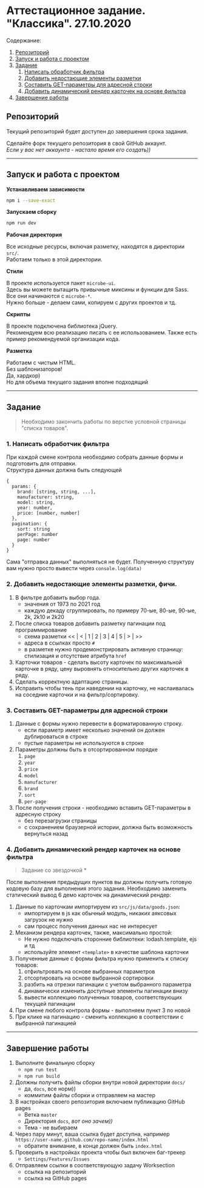 # Аттестационное задание. "Классика". 27.10.2020

Содержание:

1. [Репозиторий](#репозиторий)
1. [Запуск и работа с проектом](#запуск-и-работа-с-проектом)
1. [Задание](#задание)
    1. [Написать обработчик фильтра](#1-написать-обработчик-фильтра)
    1. [Добавить недостающие элементы разметки](#2-добавить-недостающие-элементы-разметки)
    1. [Составить GET-параметры для адресной строки](#3-составить-get-параметры-для-адресной-строки)
    1. [Добавить динамический рендер карточек на основе фильтра](#4-добавить-динамический-рендер-карточек-на-основе-фильтра)
1. [Завершение работы](#завершение-работы)

## Репозиторий

Текущий репозиторий будет доступен до завершения срока задания.

Сделайте форк текущего репозитория в свой GitHub аккаунт.  
_Если у вас нет аккаунта - настало время его создать))_

---

## Запуск и работа с проектом

**Устанавливаем зависимости**

```bash
npm i --save-exact
```

**Запускаем сборку**

```bash
npm run dev
```

**Рабочая директория**

Все исходные ресурсы, включая разметку, находятся в директории `src/`.  
Работаем только в этой директории.

**Стили**

В проекте используется пакет `microbe-ui`.  
Здесь вы можете вытащить привычные миксины и функции для Sass.  
Все они начинаются с `microbe-*`.  
Нужно больше - делаем сами, копируем с других проектов и тд.

**Скрипты**

В проекте подключена библиотека jQuery.  
Рекомендуем всю реализацию писать с ее использованием.
Также есть пример рекомендуемой организации кода.

**Разметка**

Работаем с чистым HTML.  
Без шаблонизаторов!  
Да, хардкор)  
Но для объема текущего задания вполне подходящий

---

## Задание

> Необходимо закончить работы по верстке условной страницы "списка товаров".

### 1. Написать обработчик фильтра

При каждой смене контрола необходимо собрать данные формы и подготовить для отправки.  
Структура данных должна быть следующей

```
{
  params: {
    brand: [string, string, ...],
    manufacturer: string,
    model: string,
    year: number,
    price: [number, number]
  },
  pagination: {
    sort: string
    perPage: number
    page: number
  }
}
```

Сама "отправка данных" выполняться не будет.
Полученную структуру вам нужно просто вывести через `console.log(data)`

### 2. Добавить недостающие элементы разметки, фичи.

1. В фильтре добавить выбор года.
    - значения от 1973 по 2021 год
    - каждую декаду сгруппировать, по примеру 70-ые, 80-ые, 90-ые, 2k, 2k10 и 2k20
2. После списка товаров добавить разметку пагинации под программирование
    - схема разметки << | < | 1 | 2 | 3 | 4 | 5 | > | >>
    - адреса в ссылках просто `#`
    - в разметке нужно продемонстрировать активную страницу: стилизация и отсутствие атрибута `href`
3. Карточки товаров - сделать высоту карточек по максимальной карточке в ряду, цену выровнять относительно других карточек в ряду.
4. Сделать корректную адаптацию страницы.
5. Исправить чтобы тень при наведении на карточку, не наслаивалась на соседние карточки и на фильтр/сортировку.

### 3. Составить GET-параметры для адресной строки

1. Данные с формы нужно перевести в форматированную строку.
    - если параметр имеет несколько значений он должен дублироваться в строке
    - пустые параметры не используются в строке
2. Параметры должны быть в отсортированном порядке
    1. `page`
    2. `year`
    3. `price`
    4. `model`
    5. `manufacturer`
    6. `brand`
    7. `sort`
    8. `per-page`
3. После получения строки - необходимо вставить GET-параметры в адресную строку
    - без перезагрузки страницы
    - с сохранением браузерной истории, должна быть возможность вернуться назад
    
### 4. Добавить динамический рендер карточек на основе фильтра

> Задание со звездочкой *

После выполнения предыдущих пунктов вы должны получить готовую кодовую базу для выполнения этого задания.
Необходимо заменить статический вывод 6 демо карточек на динамический рендер:

1. Данные по карточкам импортируем из `src/js/data/goods.json`:
    - импортируем в js как обычный модуль, никаких аяксовых загрузок не нужно
    - сам процесс получения данных нас не интересует
2. Механизм рендера карточек, также, максимально простой:
    - Не нужно подключать сторонние библиотеки: lodash.template, ejs и тд
    - используйте элемент `<template>` в качестве шаблона карточки 
3. Полученные данные с формы фильтра нужно применить к списку товаров:
    1. отфильтровать на основе выбранных параметров
    2. отсортировать на основе выбранной сортировки
    3. разбить на отрезки пагинации с учетом выбранного параметра
    4. динамически изменить доступные элементы пагинации внизу
    5. вывести коллекцию полученных товаров, соответствующих текущей пагинации
4. При смене любого контрола формы - выполняем пункт 3 по новой
5. При клике на пагинацию - сменить коллекцию в соответствии с выбранной пагинацией

---

## Завершение работы

1. Выполните финальную сборку
    - `npm run test`
    - `npm run build`
1. Должны получить файлы сборки внутри новой директории `docs/`
    - да, `docs`, все норм))
    - коммитим файлы сборки и отправляем на мастер
1. В настройках своего репозитория включаем публикацию GitHub pages
    - Ветка `master`
    - Директория `docs`, _вот оно зачем))_
    - Тема - не выбираем
1. Через пару минут, ваша ссылка будет доступна, например `https://user-name.github.com/repo-name/index.html`
    - обратите внимание, в конце должен быть `index.html`
1. Проверить в настройках проекта чтобы был включен баг-трекер
    - `Settings/Features/Issues`
1. Отправляем ссылки в соответствующую задачу Worksection
    - ссылка на репозиторий
    - ссылка на GitHub pages
